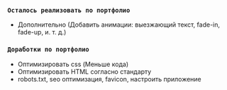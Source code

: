 ### `Осталось реализовать по портфолио`

- Дополнительно (Добавить анимации: выезжающий текст, fade-in, fade-up, и. т. д.)

### `Доработки по портфолио`

- Оптимизировать css (Меньше кода)
- Оптимизировать HTML согласно стандарту
- robots.txt, seo оптимизация, favicon, настроить приложение
